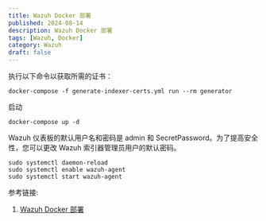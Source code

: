 ```yaml
---
title: Wazuh Docker 部署
published: 2024-08-14
description: Wazuh Docker 部署
tags: [Wazuh, Docker]
category: Wazuh
draft: false
---
```


执行以下命令以获取所需的证书：
```
docker-compose -f generate-indexer-certs.yml run --rm generator
```

启动
```
docker-compose up -d
```

Wazuh 仪表板的默认用户名和密码是 admin 和 SecretPassword。为了提高安全性，您可以更改 Wazuh 索引器管理员用户的默认密码。



```
sudo systemctl daemon-reload
sudo systemctl enable wazuh-agent
sudo systemctl start wazuh-agent
```

参考链接:
1. [Wazuh Docker 部署](https://documentation.wazuh.com/current/deployment-options/docker/wazuh-container.html)